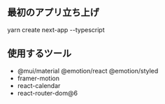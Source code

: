 ## 最初のアプリ立ち上げ

yarn create next-app --typescript

## 使用するツール

- @mui/material @emotion/react @emotion/styled
- framer-motion
- react-calendar
- react-router-dom@6
